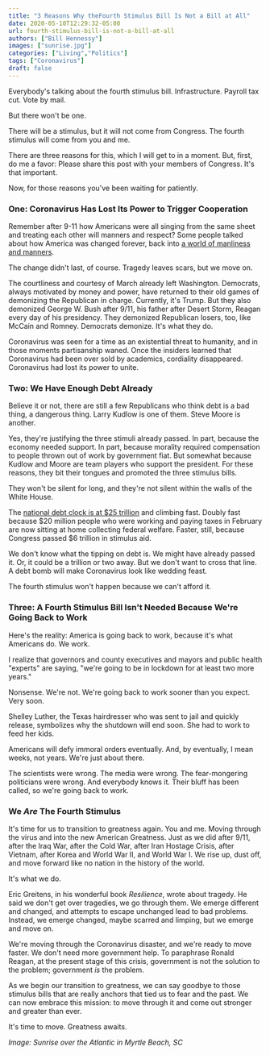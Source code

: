 ```yaml
---
title: "3 Reasons Why theFourth Stimulus Bill Is Not a Bill at All"
date: 2020-05-10T12:29:32-05:00
url: fourth-stimulus-bill-is-not-a-bill-at-all
authors: ["Bill Hennessy"]
images: ["sunrise.jpg"]
categories: ["Living","Politics"]
tags: ["Coronavirus"]
draft: false
---
```


Everybody's talking about the fourth stimulus bill. Infrastructure. Payroll tax cut. Vote by mail. 

But there won't be one. 

There will be a stimulus, but it will not come from Congress. The fourth stimulus will come from you and me. 

There are three reasons for this, which I will get to in a moment. But, first, do me a favor: Please share this post with your members of Congress. It's that important.

Now, for those reasons you've been waiting for patiently.

### One: Coronavirus Has Lost Its Power to Trigger Cooperation

Remember after 9-11 how Americans were all singing from the same sheet and treating each other will manners and respect? Some people talked about how America was changed forever, back into [a world of manliness and manners](https://peggynoonan.com/156/). 

The change didn't last, of course. Tragedy leaves scars, but we move on. 

The courtliness and courtesy of March already left Washington. Democrats, always motivated by money and power, have returned to their old games of demonizing the Republican in charge. Currently, it's Trump. But they also demonized George W. Bush after 9/11, his father after Desert Storm, Reagan every day of his presidency. They demonized Republican losers, too, like McCain and Romney. Democrats demonize. It's what they do.

Coronavirus was seen for a time as an existential threat to humanity, and in those moments partisanship waned. Once the insiders learned that Coronavirus had been over sold by academics, cordiality disappeared. Coronavirus had lost its power to unite. 

### Two: We Have Enough Debt Already

Believe it or not, there are still a few Republicans who think debt is a bad thing, a dangerous thing. Larry Kudlow is one of them. Steve Moore is another. 

Yes, they're justifying the three stimuli already passed. In part, because the economy needed support. In part, because morality required compensation to people thrown out of work by government fiat. But somewhat because Kudlow and Moore are team players who support the president. For these reasons, they bit their tongues and promoted the three stimulus bills. 

They won't be silent for long, and they're not silent within the walls of the White House. 

The [national debt clock is at $25 trillion](https://usdebtclock.org/) and climbing fast. Doubly fast because $20 million people who were working and paying taxes in February are now sitting at home collecting federal welfare. Faster, still, because Congress passed $6 trillion in stimulus aid. 

We don't know what the tipping on debt is. We might have already passed it. Or, it could be a trillion or two away. But we don't want to cross that line. A debt bomb will make Coronavirus look like wedding feast. 

The fourth stimulus won't happen because we can't afford it.

### Three: A Fourth Stimulus Bill Isn't Needed Because We're Going Back to Work

Here's the reality: America is going back to work, because it's what Americans do. We work. 

I realize that governors and county executives and mayors and public health "experts" are saying, "we're going to be in lockdown for at least two more years." 

Nonsense. We're not. We're going back to work sooner than you expect. Very soon. 

Shelley Luther, the Texas hairdresser who was sent to jail and quickly release, symbolizes why the shutdown will end soon. She had to work to feed her kids. 

Americans will defy immoral orders eventually. And, by eventually, I mean weeks, not years. We're just about there. 

The scientists were wrong. The media were wrong. The fear-mongering politicians were wrong. And everybody knows it. Their bluff has been called, so we're going back to work. 

### We *Are* The Fourth Stimulus

It's time for us to transition to greatness again. You and me. Moving through the virus and into the new American Greatness. Just as we did after 9/11, after the Iraq War, after the Cold War, after Iran Hostage Crisis, after Vietnam, after Korea and World War II, and World War I. We rise up, dust off, and move forward like no nation in the history of the world. 

It's what we do. 

Eric Greitens, in his wonderful book *Resilience*, wrote about tragedy. He said we don't get over tragedies, we go through them. We emerge different and changed, and attempts to escape unchanged lead to bad problems. Instead, we emerge changed, maybe scarred and limping, but we emerge and move on.

We're moving through the Coronavirus disaster, and we're ready to move faster. We don't need more government help. To paraphrase Ronald Reagan, at the present stage of this crisis, government is not the solution to the problem; government *is* the problem. 

As we begin our transition to greatness, we can say goodbye to those stimulus bills that are really anchors that tied us to fear and the past. We can now embrace this mission: to move through it and come out stronger and greater than ever. 

It's time to move. Greatness awaits. 

*Image: Sunrise over the Atlantic in Myrtle Beach, SC*